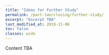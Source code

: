 ```yaml
---
title: "Ideas for Further Study"
permalink: /part-two/closing/further-study/
excerpt: "Excerpt TBA"
last_modified_at: 2019-11-06
toc: false
classes: wide
---
```



Content TBA